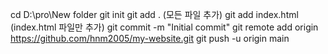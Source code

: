 cd D:\pro\New folder
git init
git add .  (모든 파일 추가)
git add index.html  (index.html 파일만 추가)
git commit -m "Initial commit"
git remote add origin https://github.com/hnm2005/my-website.git
git push -u origin main

